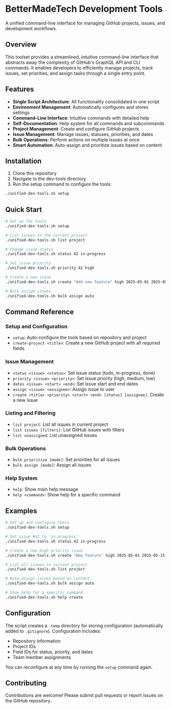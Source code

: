 # BetterMadeTech Development Tools

A unified command-line interface for managing GitHub projects, issues, and development workflows.

## Overview

This toolset provides a streamlined, intuitive command-line interface that abstracts away the complexity of GitHub's GraphQL API and CLI commands. It enables developers to efficiently manage projects, track issues, set priorities, and assign tasks through a single entry point.

## Features

- **Single Script Architecture**: All functionality consolidated in one script
- **Environment Management**: Automatically configures and stores settings
- **Command-Line Interface**: Intuitive commands with detailed help
- **Self-Documentation**: Help system for all commands and subcommands
- **Project Management**: Create and configure GitHub projects
- **Issue Management**: Manage issues, statuses, priorities, and dates
- **Bulk Operations**: Perform actions on multiple issues at once
- **Smart Automation**: Auto-assign and prioritize issues based on content

## Installation

1. Clone this repository
2. Navigate to the dev-tools directory
3. Run the setup command to configure the tools:

```bash
./unified-dev-tools.sh setup
```

## Quick Start

```bash
# Set up the tools
./unified-dev-tools.sh setup

# List issues in the current project
./unified-dev-tools.sh list project

# Change issue status
./unified-dev-tools.sh status 42 in-progress

# Set issue priority
./unified-dev-tools.sh priority 42 high

# Create a new issue
./unified-dev-tools.sh create "Add new feature" high 2025-05-01 2025-05-15

# Bulk assign issues
./unified-dev-tools.sh bulk assign auto
```

## Command Reference

### Setup and Configuration

- `setup`: Auto-configure the tools based on repository and project
- `create-project <title>`: Create a new GitHub project with all required fields

### Issue Management

- `status <issue> <status>`: Set issue status (todo, in-progress, done)
- `priority <issue> <priority>`: Set issue priority (high, medium, low)
- `dates <issue> <start> <end>`: Set issue start and end dates
- `assign <issue> <assignee>`: Assign issue to user
- `create <title> <priority> <start> <end> [status] [assignee]`: Create a new issue

### Listing and Filtering

- `list project`: List all issues in current project
- `list issues [filters]`: List GitHub issues with filters
- `list unassigned`: List unassigned issues

### Bulk Operations

- `bulk prioritize [mode]`: Set priorities for all issues
- `bulk assign [mode]`: Assign all issues

### Help System

- `help`: Show main help message
- `help <command>`: Show help for a specific command

## Examples

```bash
# Set up and configure tools
./unified-dev-tools.sh setup

# Set issue #42 to 'in-progress'
./unified-dev-tools.sh status 42 in-progress

# Create a new high priority issue
./unified-dev-tools.sh create "New feature" high 2025-05-01 2025-05-15

# List all issues in current project
./unified-dev-tools.sh list project

# Auto-assign issues based on content
./unified-dev-tools.sh bulk assign auto

# Show help for a specific command
./unified-dev-tools.sh help create
```

## Configuration

The script creates a `.temp` directory for storing configuration (automatically added to `.gitignore`). Configuration includes:

- Repository information
- Project IDs
- Field IDs for status, priority, and dates
- Team member assignments

You can reconfigure at any time by running the `setup` command again.

## Contributing

Contributions are welcome! Please submit pull requests or report issues on the GitHub repository.
